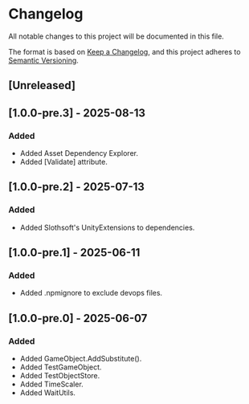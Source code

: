 # Changelog

All notable changes to this project will be documented in this file.

The format is based on [Keep a Changelog](https://keepachangelog.com/en/1.0.0/),
and this project adheres to [Semantic Versioning](https://semver.org/spec/v2.0.0.html).

## [Unreleased]


## [1.0.0-pre.3] - 2025-08-13

### Added
- Added Asset Dependency Explorer.
- Added \[Validate\] attribute.


## [1.0.0-pre.2] - 2025-07-13

### Added
- Added Slothsoft's UnityExtensions to dependencies.


## [1.0.0-pre.1] - 2025-06-11

### Added
- Added .npmignore to exclude devops files.


## [1.0.0-pre.0] - 2025-06-07

### Added
- Added GameObject.AddSubstitute<T>().
- Added TestGameObject.
- Added TestObjectStore.
- Added TimeScaler.
- Added WaitUtils.
